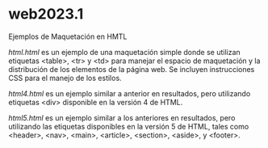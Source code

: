 # web2023.1
Ejemplos de Maquetación en HMTL

*html.html* es un ejemplo de una maquetación simple donde se utilizan etiquetas \<table\>, \<tr\> y \<td\> para manejar el espacio de maquetación y la distribución de los elementos de la página web.   Se incluyen instrucciones CSS para el manejo de los estilos.

*html4.html* es un ejemplo similar a anterior en resultados, pero utilizando etiquetas \<div\> disponible en la versión 4 de HTML.

*html5.html* es un ejemplo similar a los anteriores en resultados, pero utilizando las etiquetas disponibles en la versión 5 de HTML, tales como \<header\>, \<nav\>, \<main\>, \<article\>, \<section\>, \<aside\>, y \<footer\>.
